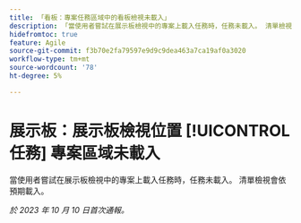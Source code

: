 ```yaml
---
title: 「看板：專案任務區域中的看板檢視未載入」
description: 「當使用者嘗試在展示板檢視中的專案上載入任務時，任務未載入。 清單檢視會依預期載入。」
hidefromtoc: true
feature: Agile
source-git-commit: f3b70e2fa79597e9d9c9dea463a7ca19af0a3020
workflow-type: tm+mt
source-wordcount: '78'
ht-degree: 5%

---
```



# 展示板：展示板檢視位置 [!UICONTROL 任務] 專案區域未載入

當使用者嘗試在展示板檢視中的專案上載入任務時，任務未載入。 清單檢視會依預期載入。

_於 2023 年 10 月 10 日首次通報。_
